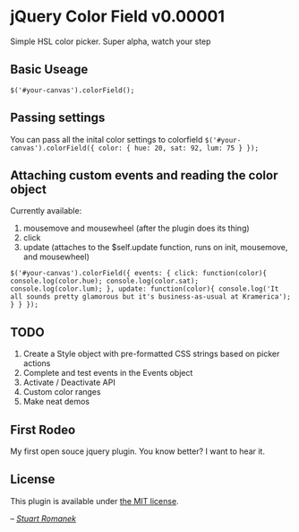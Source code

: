 # jQuery Color Field v0.00001

Simple HSL color picker. Super alpha, watch your step

## Basic Useage
`$('#your-canvas').colorField();`

## Passing settings
You can pass all the inital color settings to colorfield
`$('#your-canvas').colorField({
  color: {
    hue: 20,
    sat: 92,
    lum: 75
  }
});`

## Attaching custom events and reading the color object
Currently available:
1. mousemove and mousewheel (after the plugin does its thing)
2. click
3. update (attaches to the $self.update function, runs on init, mousemove, and mousewheel)

`$('#your-canvas').colorField({
  events: {
    click: function(color){
      console.log(color.hue);
      console.log(color.sat);
      console.log(color.lum);
    },
    update: function(color){
      console.log('It all sounds pretty glamorous but it's business-as-usual at Kramerica');
    }
  }
});`

## TODO
1. Create a Style object with pre-formatted CSS strings based on picker actions
2. Complete and test events in the Events object
3. Activate / Deactivate API
4. Custom color ranges
5. Make neat demos

## First Rodeo
My first open souce jquery plugin. You know better? I want to hear it.

## License

This plugin is available under [the MIT license](http://mths.be/mit).

_– [Stuart Romanek](http://romanek.us)_
